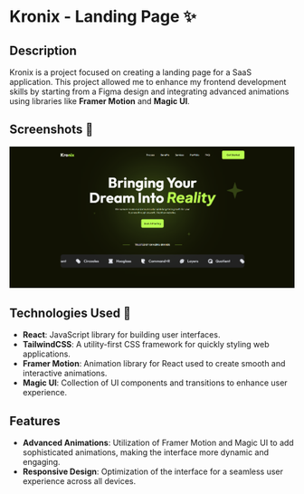 # Kronix - Landing Page ✨ 

## Description

Kronix is a project focused on creating a landing page for a SaaS application. This project allowed me to enhance my frontend development skills by starting from a Figma design and integrating advanced animations using libraries like **Framer Motion** and **Magic UI**.

## Screenshots 📸
![kronix-screen](/public/assets/kronix.png)

## Technologies Used 🔪 

- **React**: JavaScript library for building user interfaces.
- **TailwindCSS**: A utility-first CSS framework for quickly styling web applications.
- **Framer Motion**: Animation library for React used to create smooth and interactive animations.
- **Magic UI**: Collection of UI components and transitions to enhance user experience.

## Features

- **Advanced Animations**: Utilization of Framer Motion and Magic UI to add sophisticated animations, making the interface more dynamic and engaging.
- **Responsive Design**: Optimization of the interface for a seamless user experience across all devices.